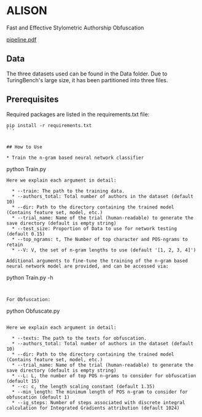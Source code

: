 # ALISON
Fast and Effective Stylometric Authorship Obfuscation

[pipeline.pdf](https://github.com/EricX003/ALISON/files/14129376/pipeline.pdf)

## Data
The three datasets used can be found in the Data folder. Due to TuringBench's large size, it has been partitioned into three files.

## Prerequisites
Required packages are listed in the requirements.txt file:
```
pip install -r requirements.txt
``'


## How to Use

* Train the n-gram based neural network classifier

```
python Train.py
```
Here we explain each argument in detail:

  * --train: The path to the training data.
  * --authors_total: Total number of authors in the dataset (default 10)
  * --dir: Path to the directory containing the trained model (Contains feature set, model, etc.)
  * --trial_name: Name of the trial (human-readable) to generate the save directory (default is empty string)
  * --test_size: Proportion of Data to use for network testing (default 0.15)
  * --top_ngrams: t, The Number of top character and POS-ngrams to retain
  * --V: V, the set of n-gram lengths to use (default '[1, 2, 3, 4]')

Additional arguments to fine-tune the training of the n-gram based neural network model are provided, and can be accessed via:
 ```
python Train.py -h
```


For Obfuscation:

```
python Obfuscate.py
```

Here we explain each argument in detail:

  * --texts: The path to the texts for obfuscation.
  * --authors_total: Total number of authors in the dataset (default 10)
  * --dir: Path to the directory containing the trained model (Contains feature set, model, etc.)
  * --trial_name: Name of the trial (human-readable) to generate the save directory (default is empty string)
  * --L: L, the number of top POS n-grams to consider for obfuscation (default 15)
  * --c: c, the length scaling constant (default 1.35)
  * --min_length: The minimum length of POS n-gram to consider for obfuscation (default 1)
  * --ig_steps: Number of steps associated with discrete integral calculation for Integrated Gradients attribution (default 1024)
